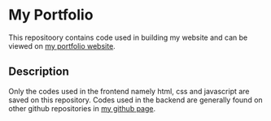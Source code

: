 # My Portfolio

This repositoory contains code used in building my website and can be viewed on [my portfolio website](https://lordlawrence.netlify.app).

## Description

Only the codes used in the frontend namely html, css and javascript are saved on this repository. 
Codes used in the backend are generally found on other github repositories in [my github page](https://github.com/HighLord).
